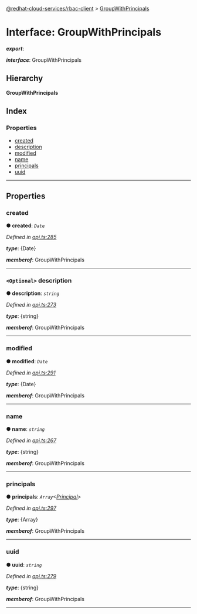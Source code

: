 [@redhat-cloud-services/rbac-client](../README.md) > [GroupWithPrincipals](../interfaces/groupwithprincipals.md)

# Interface: GroupWithPrincipals

*__export__*: 

*__interface__*: GroupWithPrincipals

## Hierarchy

**GroupWithPrincipals**

## Index

### Properties

* [created](groupwithprincipals.md#created)
* [description](groupwithprincipals.md#description)
* [modified](groupwithprincipals.md#modified)
* [name](groupwithprincipals.md#name)
* [principals](groupwithprincipals.md#principals)
* [uuid](groupwithprincipals.md#uuid)

---

## Properties

<a id="created"></a>

###  created

**● created**: *`Date`*

*Defined in [api.ts:285](https://github.com/karelhala/javascript-clients/blob/master/packages/rbac/api.ts#L285)*

*__type__*: {Date}

*__memberof__*: GroupWithPrincipals

___
<a id="description"></a>

### `<Optional>` description

**● description**: *`string`*

*Defined in [api.ts:273](https://github.com/karelhala/javascript-clients/blob/master/packages/rbac/api.ts#L273)*

*__type__*: {string}

*__memberof__*: GroupWithPrincipals

___
<a id="modified"></a>

###  modified

**● modified**: *`Date`*

*Defined in [api.ts:291](https://github.com/karelhala/javascript-clients/blob/master/packages/rbac/api.ts#L291)*

*__type__*: {Date}

*__memberof__*: GroupWithPrincipals

___
<a id="name"></a>

###  name

**● name**: *`string`*

*Defined in [api.ts:267](https://github.com/karelhala/javascript-clients/blob/master/packages/rbac/api.ts#L267)*

*__type__*: {string}

*__memberof__*: GroupWithPrincipals

___
<a id="principals"></a>

###  principals

**● principals**: *`Array`<[Principal](principal.md)>*

*Defined in [api.ts:297](https://github.com/karelhala/javascript-clients/blob/master/packages/rbac/api.ts#L297)*

*__type__*: {Array}

*__memberof__*: GroupWithPrincipals

___
<a id="uuid"></a>

###  uuid

**● uuid**: *`string`*

*Defined in [api.ts:279](https://github.com/karelhala/javascript-clients/blob/master/packages/rbac/api.ts#L279)*

*__type__*: {string}

*__memberof__*: GroupWithPrincipals

___

